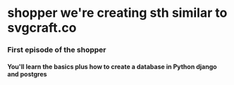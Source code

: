 # shopper we're creating sth similar to svgcraft.co

### First episode of the shopper
####  You'll learn the basics plus how to create a database in Python django and postgres